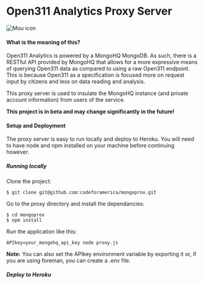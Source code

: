 # Open311 Analytics Proxy Server

![Mou icon](http://codeforamerica.org/wp-content/themes/cfawp2012/images/logo.png)

#### What is the meaning of this?

Open311 Analytics is powered by a MongoHQ MongoDB. As such, there is a RESTful API provided by MongoHQ that allows for a more expressive means of querying Open311 data as compared to using a raw Open311 endpoint. This is because Open311 as a specification is focused more on request input by citizens and less on data reading and analysis.

This proxy server is used to insulate the MongoHQ instance (and private account information) from users of the service.

**This project is in beta and may change significantly in the future!**

#### Setup and Deployment

The proxy server is easy to run locally and deploy to Heroku. You will need to have node and npm installed on your machine before continuing however.

##### Running locally

Clone the project:

	$ git clone git@github.com:codeforamerica/mongoprox.git 

Go to the proxy directory and install the dependancies:

	$ cd mongoprox 
    $ npm install

Run the application like this:

	APIkey=your_mongohq_api_key node proxy.js
	
**Note:** You can also set the APIkey environment variable by exporting it or, if you are using foreman, you can create a .env file.

##### Deploy to Heroku

